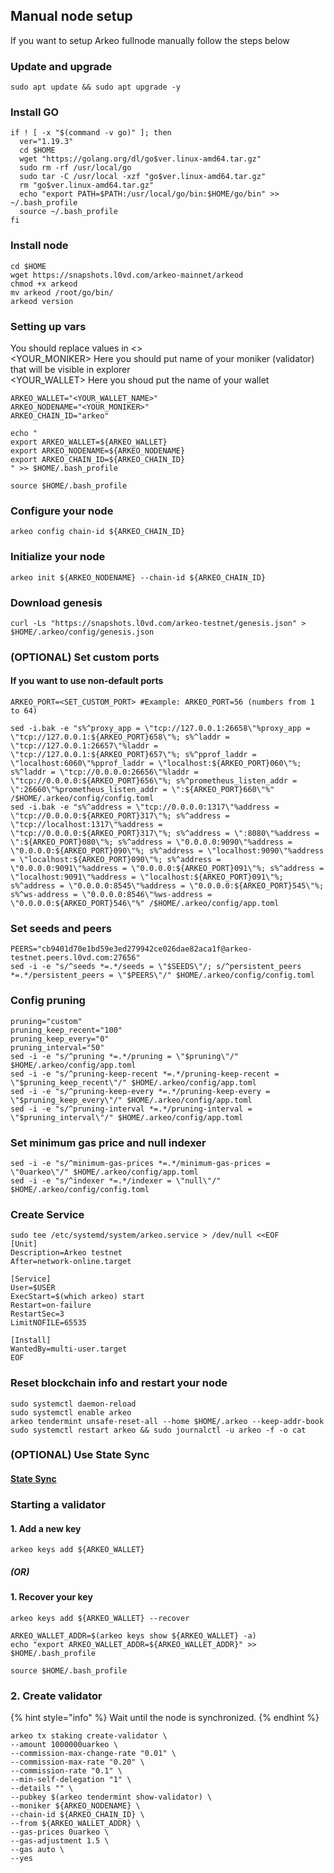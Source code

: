 ## Manual node setup
If you want to setup Arkeo fullnode manually follow the steps below

### Update and upgrade
```
sudo apt update && sudo apt upgrade -y
```

### Install GO
```
if ! [ -x "$(command -v go)" ]; then
  ver="1.19.3"
  cd $HOME
  wget "https://golang.org/dl/go$ver.linux-amd64.tar.gz"
  sudo rm -rf /usr/local/go
  sudo tar -C /usr/local -xzf "go$ver.linux-amd64.tar.gz"
  rm "go$ver.linux-amd64.tar.gz"
  echo "export PATH=$PATH:/usr/local/go/bin:$HOME/go/bin" >> ~/.bash_profile
  source ~/.bash_profile
fi
```

### Install node
```
cd $HOME
wget https://snapshots.l0vd.com/arkeo-mainnet/arkeod
chmod +x arkeod
mv arkeod /root/go/bin/
arkeod version
```


### Setting up vars
You should replace values in <> <br />
<YOUR_MONIKER> Here you should put name of your moniker (validator) that will be visible in explorer <br />
<YOUR_WALLET> Here you shoud put the name of your wallet

```
ARKEO_WALLET="<YOUR_WALLET_NAME>"
ARKEO_NODENAME="<YOUR_MONIKER>"
ARKEO_CHAIN_ID="arkeo"
```

```
echo "
export ARKEO_WALLET=${ARKEO_WALLET}
export ARKEO_NODENAME=${ARKEO_NODENAME}
export ARKEO_CHAIN_ID=${ARKEO_CHAIN_ID}
" >> $HOME/.bash_profile

source $HOME/.bash_profile
```


### Configure your node
```
arkeo config chain-id ${ARKEO_CHAIN_ID}
```

### Initialize your node
```
arkeo init ${ARKEO_NODENAME} --chain-id ${ARKEO_CHAIN_ID}
```

### Download genesis
```
curl -Ls "https://snapshots.l0vd.com/arkeo-testnet/genesis.json" > $HOME/.arkeo/config/genesis.json
```

### (OPTIONAL) Set custom ports

#### If you want to use non-default ports
```
ARKEO_PORT=<SET_CUSTOM_PORT> #Example: ARKEO_PORT=56 (numbers from 1 to 64)
```
```
sed -i.bak -e "s%^proxy_app = \"tcp://127.0.0.1:26658\"%proxy_app = \"tcp://127.0.0.1:${ARKEO_PORT}658\"%; s%^laddr = \"tcp://127.0.0.1:26657\"%laddr = \"tcp://127.0.0.1:${ARKEO_PORT}657\"%; s%^pprof_laddr = \"localhost:6060\"%pprof_laddr = \"localhost:${ARKEO_PORT}060\"%; s%^laddr = \"tcp://0.0.0.0:26656\"%laddr = \"tcp://0.0.0.0:${ARKEO_PORT}656\"%; s%^prometheus_listen_addr = \":26660\"%prometheus_listen_addr = \":${ARKEO_PORT}660\"%" /$HOME/.arkeo/config/config.toml
sed -i.bak -e "s%^address = \"tcp://0.0.0.0:1317\"%address = \"tcp://0.0.0.0:${ARKEO_PORT}317\"%; s%^address = \"tcp://localhost:1317\"%address = \"tcp://0.0.0.0:${ARKEO_PORT}317\"%; s%^address = \":8080\"%address = \":${ARKEO_PORT}080\"%; s%^address = \"0.0.0.0:9090\"%address = \"0.0.0.0:${ARKEO_PORT}090\"%; s%^address = \"localhost:9090\"%address = \"localhost:${ARKEO_PORT}090\"%; s%^address = \"0.0.0.0:9091\"%address = \"0.0.0.0:${ARKEO_PORT}091\"%; s%^address = \"localhost:9091\"%address = \"localhost:${ARKEO_PORT}091\"%; s%^address = \"0.0.0.0:8545\"%address = \"0.0.0.0:${ARKEO_PORT}545\"%; s%^ws-address = \"0.0.0.0:8546\"%ws-address = \"0.0.0.0:${ARKEO_PORT}546\"%" /$HOME/.arkeo/config/app.toml
```


### Set seeds and peers
```
PEERS="cb9401d70e1bd59e3ed279942ce026dae82aca1f@arkeo-testnet.peers.l0vd.com:27656"
sed -i -e "s/^seeds *=.*/seeds = \"$SEEDS\"/; s/^persistent_peers *=.*/persistent_peers = \"$PEERS\"/" $HOME/.arkeo/config/config.toml
```

### Config pruning
```
pruning="custom"
pruning_keep_recent="100"
pruning_keep_every="0"
pruning_interval="50"
sed -i -e "s/^pruning *=.*/pruning = \"$pruning\"/" $HOME/.arkeo/config/app.toml
sed -i -e "s/^pruning-keep-recent *=.*/pruning-keep-recent = \"$pruning_keep_recent\"/" $HOME/.arkeo/config/app.toml
sed -i -e "s/^pruning-keep-every *=.*/pruning-keep-every = \"$pruning_keep_every\"/" $HOME/.arkeo/config/app.toml
sed -i -e "s/^pruning-interval *=.*/pruning-interval = \"$pruning_interval\"/" $HOME/.arkeo/config/app.toml
```

### Set minimum gas price and null indexer
```
sed -i -e "s/^minimum-gas-prices *=.*/minimum-gas-prices = \"0uarkeo\"/" $HOME/.arkeo/config/app.toml
sed -i -e "s/^indexer *=.*/indexer = \"null\"/" $HOME/.arkeo/config/config.toml
```

### Create Service
```
sudo tee /etc/systemd/system/arkeo.service > /dev/null <<EOF
[Unit]
Description=Arkeo testnet
After=network-online.target

[Service]
User=$USER
ExecStart=$(which arkeo) start
Restart=on-failure
RestartSec=3
LimitNOFILE=65535

[Install]
WantedBy=multi-user.target
EOF
```

### Reset blockchain info and restart your node
```
sudo systemctl daemon-reload
sudo systemctl enable arkeo
arkeo tendermint unsafe-reset-all --home $HOME/.arkeo --keep-addr-book
sudo systemctl restart arkeo && sudo journalctl -u arkeo -f -o cat
```

### (OPTIONAL) Use State Sync

#### [State Sync]()


### Starting a validator

#### 1. Add a new key
```
arkeo keys add ${ARKEO_WALLET}
```
##### (OR)

#### 1. Recover your key
```
arkeo keys add ${ARKEO_WALLET} --recover
```

```
ARKEO_WALLET_ADDR=$(arkeo keys show ${ARKEO_WALLET} -a)
echo "export ARKEO_WALLET_ADDR=${ARKEO_WALLET_ADDR}" >> $HOME/.bash_profile

source $HOME/.bash_profile
```


### 2. Create validator

{% hint style="info" %}
Wait until the node is synchronized.
{% endhint %}

```
arkeo tx staking create-validator \
--amount 1000000uarkeo \
--commission-max-change-rate "0.01" \
--commission-max-rate "0.20" \
--commission-rate "0.1" \
--min-self-delegation "1" \
--details "" \
--pubkey $(arkeo tendermint show-validator) \
--moniker ${ARKEO_NODENAME} \
--chain-id ${ARKEO_CHAIN_ID} \
--from ${ARKEO_WALLET_ADDR} \
--gas-prices 0uarkeo \
--gas-adjustment 1.5 \
--gas auto \
--yes
```

